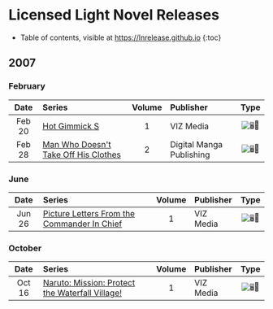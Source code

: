 # Licensed Light Novel Releases

- Table of contents, visible at https://lnrelease.github.io
{:toc}

## 2007

### February

Date|Series|Volume|Publisher|Type|
:---:|:---|:---:|:---|:---:|
Feb 20|[Hot Gimmick S](https://www.viz.com/read/novel/hot-gimmick-s-novel-volume-1/product/1056/paperback)|1|VIZ Media|<input class="spacer" alt="🖥️" type="image" disabled>📖|
Feb 28|[Man Who Doesn't Take Off His Clothes](https://www.rightstufanime.com/Man-Who-Doesnt-Take-Off-His-Clothes-Novel-2)|2|Digital Manga Publishing|<input class="spacer" alt="🖥️" type="image" disabled>📖|

### June

Date|Series|Volume|Publisher|Type|
:---:|:---|:---:|:---|:---:|
Jun 26|[Picture Letters From the Commander In Chief](https://www.viz.com/read/novel/picture-letters-from-the-commander-in-chief/product/4706/paperback)|1|VIZ Media|<input class="spacer" alt="🖥️" type="image" disabled>📖|

### October

Date|Series|Volume|Publisher|Type|
:---:|:---|:---:|:---|:---:|
Oct 16|[Naruto: Mission: Protect the Waterfall Village!](https://www.viz.com/read/novel/naruto-novel/product/1074/paperback)|1|VIZ Media|<input class="spacer" alt="🖥️" type="image" disabled>📖|
